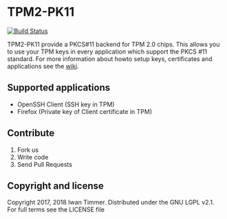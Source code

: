 TPM2-PK11
==========

[![Build Status](https://travis-ci.org/irtimmer/tpm2-pk11.svg?branch=master)](https://travis-ci.org/irtimmer/tpm2-pk11)

TPM2-PK11 provide a PKCS#11 backend for TPM 2.0 chips.
This allows you to use your TPM keys in every application which support the PKCS #11 standard.
For more information about howto setup keys, certificates and applications see the [wiki](https://github.com/irtimmer/tpm2-pk11/wiki).

## Supported applications

- OpenSSH Client (SSH key in TPM)
- Firefox (Private key of Client certificate in TPM)

## Contribute

1. Fork us
2. Write code
3. Send Pull Requests

## Copyright and license

Copyright 2017, 2018 Iwan Timmer. Distributed under the GNU LGPL v2.1. For full terms see the LICENSE file
